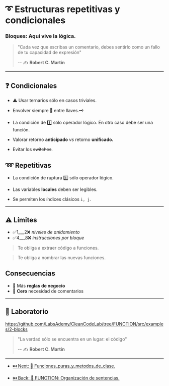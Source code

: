 # ➰ Estructuras repetitivas y condicionales

### Bloques: Aquí vive la lógica.

> "Cada vez que escribas un comentario, debes sentirlo como un fallo de tu capacidad de expresión"
>
> -- ✍️ **Robert C. Martin**

---

## ❓ Condicionales

- ⚠️ Usar ternarios sólo en casos triviales.

- Envolver siempre 🔑 entre llaves.🗝

- La condición de 1️⃣ sólo operador lógico. En otro caso debe ser una función.

- Valorar retorno **anticipado** _vs_ retorno **unificado.**

- Evitar los ~~switches~~.

## ➿ Repetitivas

- La condición de ruptura 1️⃣ sólo operador lógico.

- Las variables **locales** deben ser legibles.

- Se permiten los índices clásicos `i, j`.

---

## ⚠️ Límites

- ✅1___2❌ _niveles de anidamiento_
- ✅4___8❌ _instrucciones por bloque_

> Te obliga a extraer código a funciones.

> Te obliga a nombrar las nuevas funciones.

## Consecuencias

- 💼 Más **reglas de negocio**
- 💬 **Cero** necesidad de comentarios

---

## 📝 Laboratorio

https://github.com/LabsAdemy/CleanCodeLab/tree/FUNCTION/src/examples/2-blocks

> "La verdad sólo se encuentra en un lugar: el código"
>
> -- ✍️ **Robert C. Martin**

---

- [⏭️ Next: 🧩 Funciones_puras_y_metodos_de_clase.](./3-funciones_puras_y_metodos_de_clase.md)

- [⏮️ Back: 🔀 FUNCTION: Organización de sentencias.](https://github.com/LabsAdemy/CleanCodeLab/tree/FUNCTION)

